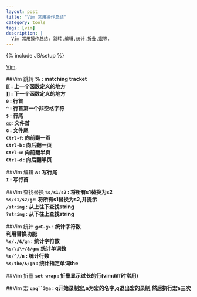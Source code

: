 ```yaml
---
layout: post
title: "Vim 常用操作总结"
category: tools 
tags: [vim]
description: |
  Vim 常用操作总结: 跳转,编辑,统计,折叠,宏等.
---
```

{% include JB/setup %}

[Vim](http://www.vim.org/).

##Vim 跳转
**%   : matching tracket**   
**[[  : 上一个函数定义的地方**  
**]]  : 下一个函数定义的地方**  
**`0` : 行首**  
**`^` : 行首第一个非空格字符**   
**`$` : 行尾**  
**`gg`: 文件首**  
**`G` : 文件尾**  
**`Ctrl-f`: 向前翻一页**  
**`Ctrl-b` : 向后翻一页**  
**`Ctrl-u`: 向前翻半页**  
**`Ctrl-d` : 向后翻半页**  

##Vim 编辑
**`A` : 写行尾**  
**`I` : 写行首**  

##Vim 查找替换
**`%s/s1/s2`   : 将所有s1替换为s2**  
**`%s/s1/s2/gc`: 将所有s1替换为s2,并提示**  
**`/string`    : 从上往下查找string**  
**`?string`    : 从下往上查找string**  

##Vim 统计
**`g<C-g>`      : 统计字符数**  
**利用替换功能**  
**`%s/./&/gn`   : 统计字符数**  
**`%s/\i\+/&/gn`: 统计单词数**  
**`%s/^//n`     : 统计行数**  
**`%s/the/&/gn` : 统计指定单词the**  

##Vim 折叠
**`set wrap`    : 折叠显示过长的行(vimdiff时常用)**  

##Vim 宏
**`qaq``3@a`    : q开始录制宏,a为宏的名字,q退出宏的录制,然后执行宏a三次**
